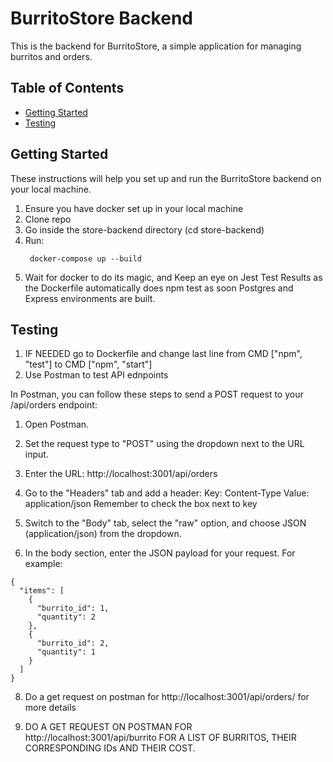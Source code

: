 # BurritoStore Backend

This is the backend for BurritoStore, a simple application for managing burritos and orders.

## Table of Contents

- [Getting Started](#getting-started)
- [Testing](#testing)

## Getting Started

These instructions will help you set up and run the BurritoStore backend on your local machine.
1. Ensure you have docker set up in your local machine
2. Clone repo
3. Go inside the store-backend directory (cd store-backend)
4. Run:
   ```
    docker-compose up --build
   ```
5. Wait for docker to do its magic, and Keep an eye on Jest Test Results as the Dockerfile automatically does npm test as soon Postgres and Express environments are built.


## Testing

1. IF NEEDED go to Dockerfile and change last line from CMD ["npm", "test"] to CMD ["npm", "start"]
2. Use Postman to test API ednpoints


In Postman, you can follow these steps to send a POST request to your /api/orders endpoint:

  1. Open Postman.

  2. Set the request type to "POST" using the dropdown next to the URL input.

  3. Enter the URL: http://localhost:3001/api/orders

  4. Go to the "Headers" tab and add a header:
        Key: Content-Type
        Value: application/json
     Remember to check the box next to key

  6. Switch to the "Body" tab, select the "raw" option, and choose JSON (application/json) from the dropdown.

  7. In the body section, enter the JSON payload for your request. For example:

  ```
  {
    "items": [
      {
        "burrito_id": 1,
        "quantity": 2
      },
      {
        "burrito_id": 2,
        "quantity": 1
      }
    ]
}

  ```
8. Do a get request on postman for http://localhost:3001/api/orders/<ID OF ORDER> for more details

9. DO A GET REQUEST ON POSTMAN FOR http://localhost:3001/api/burrito FOR A LIST OF BURRITOS, THEIR CORRESPONDING IDs AND THEIR COST.


